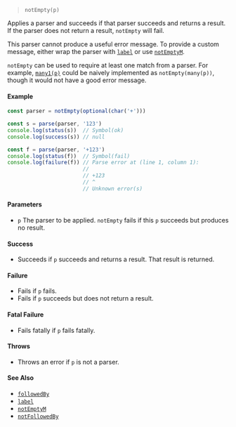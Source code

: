 <!--
 Copyright (c) 2020 Thomas J. Otterson
 
 This software is released under the MIT License.
 https://opensource.org/licenses/MIT
-->

> `notEmpty(p)`

Applies a parser and succeeds if that parser succeeds and returns a result. If the parser does not return a result, `notEmpty` will fail.

This parser cannot produce a useful error message. To provide a custom message, either wrap the parser with [`label`](label.md) or use [`notEmptyM`](notemptym.md).

`notEmpty` can be used to require at least one match from a parser. For example, [`many1(p)`](many1.md) could be naively implemented as `notEmpty(many(p))`, though it would not have a good error message.

#### Example

```javascript
const parser = notEmpty(optional(char('+')))

const s = parse(parser, '123')
console.log(status(s))  // Symbol(ok)
console.log(success(s)) // null

const f = parse(parser, '+123')
console.log(status(f))  // Symbol(fail)
console.log(failure(f)) // Parse error at (line 1, column 1):
                        //
                        // +123
                        // ^
                        // Unknown error(s)
```

#### Parameters

* `p` The parser to be applied. `notEmpty` fails if this `p` succeeds but produces no result.

#### Success

* Succeeds if `p` succeeds and returns a result. That result is returned.

#### Failure

* Fails if `p` fails.
* Fails if `p` succeeds but does not return a result.

#### Fatal Failure

* Fails fatally if `p` fails fatally.

#### Throws

* Throws an error if `p` is not a parser.

#### See Also

* [`followedBy`](followedby.md)
* [`label`](label.md)
* [`notEmptyM`](notemptym.md)
* [`notFollowedBy`](notfollowedby.md)